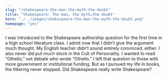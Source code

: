 ```yaml
--- 
slug: "/shakespeare-the-man-the-myth-the-doubt"
title: "Shakespeare: The man, the myth…the doubt"
hero: "./../images/shakespeare-the-man-the-myth-the-doubt.png"
homepage: "yes"
---
```


I was introduced to the Shakespeare authorship question for the first time in a high school literature class. I admit now that I didn’t give the argument much thought. My English teacher didn’t sound entirely convinced, either. I also never did put much stock in the Cult of Personality. I wanted to read “Othello,” not debate who wrote “Othello.” I left that question to those with more government or institutional funding. But as I pursued my life in books, the tittering never stopped. Did Shakespeare really write Shakespeare?